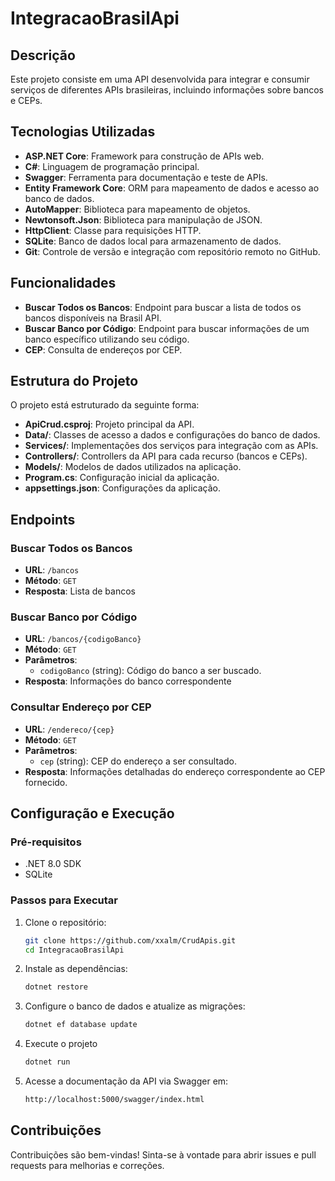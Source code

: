 # IntegracaoBrasilApi

## Descrição
Este projeto consiste em uma API desenvolvida para integrar e consumir serviços de diferentes APIs brasileiras, incluindo informações sobre bancos e CEPs.

## Tecnologias Utilizadas
- **ASP.NET Core**: Framework para construção de APIs web.
- **C#**: Linguagem de programação principal.
- **Swagger**: Ferramenta para documentação e teste de APIs.
- **Entity Framework Core**: ORM para mapeamento de dados e acesso ao banco de dados.
- **AutoMapper**: Biblioteca para mapeamento de objetos.
- **Newtonsoft.Json**: Biblioteca para manipulação de JSON.
- **HttpClient**: Classe para requisições HTTP.
- **SQLite**: Banco de dados local para armazenamento de dados.
- **Git**: Controle de versão e integração com repositório remoto no GitHub.

## Funcionalidades
- **Buscar Todos os Bancos**: Endpoint para buscar a lista de todos os bancos disponíveis na Brasil API.
- **Buscar Banco por Código**: Endpoint para buscar informações de um banco específico utilizando seu código.
- **CEP**: Consulta de endereços por CEP.

## Estrutura do Projeto

O projeto está estruturado da seguinte forma:

- **ApiCrud.csproj**: Projeto principal da API.
- **Data/**: Classes de acesso a dados e configurações do banco de dados.
- **Services/**: Implementações dos serviços para integração com as APIs.
- **Controllers/**: Controllers da API para cada recurso (bancos e CEPs).
- **Models/**: Modelos de dados utilizados na aplicação.
- **Program.cs**: Configuração inicial da aplicação.
- **appsettings.json**: Configurações da aplicação.

## Endpoints

### Buscar Todos os Bancos
- **URL**: `/bancos`
- **Método**: `GET`
- **Resposta**: Lista de bancos

### Buscar Banco por Código
- **URL**: `/bancos/{codigoBanco}`
- **Método**: `GET`
- **Parâmetros**:
  - `codigoBanco` (string): Código do banco a ser buscado.
- **Resposta**: Informações do banco correspondente

### Consultar Endereço por CEP
- **URL**: `/endereco/{cep}`
- **Método**: `GET`
- **Parâmetros**:
  - `cep` (string): CEP do endereço a ser consultado.
- **Resposta**: Informações detalhadas do endereço correspondente ao CEP fornecido.


## Configuração e Execução

### Pré-requisitos
- .NET 8.0 SDK
- SQLite

### Passos para Executar
1. Clone o repositório:
   ```bash
   git clone https://github.com/xxalm/CrudApis.git
   cd IntegracaoBrasilApi
   ```

2. Instale as dependências:
   ```bash
   dotnet restore
   ```

3. Configure o banco de dados e atualize as migrações:
   ```bash
   dotnet ef database update
   ```

4. Execute o projeto
   ```bash
   dotnet run
   ```

5. Acesse a documentação da API via Swagger em:
   ```bash
   http://localhost:5000/swagger/index.html
   ```

## Contribuições

Contribuições são bem-vindas! Sinta-se à vontade para abrir issues e pull requests para melhorias e correções.
